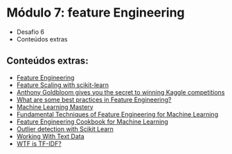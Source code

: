 # Módulo 7: feature Engineering

- Desafio 6
- Conteúdos extras

## Conteúdos extras:
- [Feature Engineering](https://jakevdp.github.io/PythonDataScienceHandbook/05.04-feature-engineering.html)
- [Feature Scaling with scikit-learn](http://benalexkeen.com/feature-scaling-with-scikit-learn/)
- [Anthony Goldbloom gives you the secret to winning Kaggle competitions](https://www.import.io/post/how-to-win-a-kaggle-competition/)
- [What are some best practices in Feature Engineering?](https://www.quora.com/What-are-some-best-practices-in-Feature-Engineering)
- [Machine Learning Mastery](https://machinelearningmastery.com/discover-feature-engineering-how-to-engineer-features-and-how-to-get-good-at-it/)
- [Fundamental Techniques of Feature Engineering for Machine Learning](https://towardsdatascience.com/feature-engineering-for-machine-learning-3a5e293a5114)
- [Feature Engineering Cookbook for Machine Learning](https://medium.com/@michaelabehsera/feature-engineering-cookbook-for-machine-learning-7bf21f0bcbae)
- [Outlier detection with Scikit Learn](https://www.mikulskibartosz.name/outlier-detection-with-scikit-learn/)
- [Working With Text Data](https://scikit-learn.org/stable/tutorial/text_analytics/working_with_text_data.html)
- [WTF is TF-IDF?](https://www.kdnuggets.com/2018/08/wtf-tf-idf.html)


